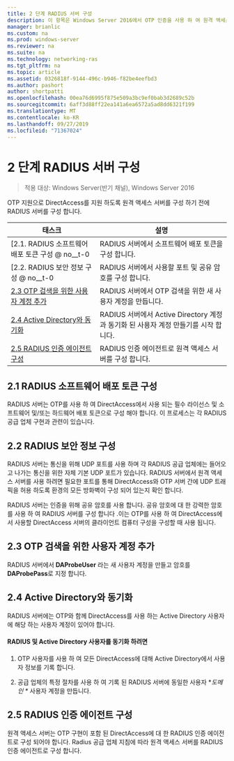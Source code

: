 ```yaml
---
title: 2 단계 RADIUS 서버 구성
description: 이 항목은 Windows Server 2016에서 OTP 인증을 사용 하 여 원격 액세스 배포 가이드의 일부입니다.
manager: brianlic
ms.custom: na
ms.prod: windows-server
ms.reviewer: na
ms.suite: na
ms.technology: networking-ras
ms.tgt_pltfrm: na
ms.topic: article
ms.assetid: 0326818f-9144-496c-b946-f82be4eefbd3
ms.author: pashort
author: shortpatti
ms.openlocfilehash: 00ea76d6995f875e509a3bc9ef0bab3d2689c52b
ms.sourcegitcommit: 6aff3d88ff22ea141a6ea6572a5ad8dd6321f199
ms.translationtype: MT
ms.contentlocale: ko-KR
ms.lasthandoff: 09/27/2019
ms.locfileid: "71367024"
---
```

# <a name="step-2-configure-the-radius-server"></a>2 단계 RADIUS 서버 구성

>적용 대상: Windows Server(반기 채널), Windows Server 2016

OTP 지원으로 DirectAccess를 지원 하도록 원격 액세스 서버를 구성 하기 전에 RADIUS 서버를 구성 합니다.  
  
|태스크|설명|  
|----|--------|  
|[2.1. RADIUS 소프트웨어 배포 토큰 구성 @ no__t-0|RADIUS 서버에서 소프트웨어 배포 토큰을 구성 합니다.|  
|[2.2. RADIUS 보안 정보 구성 @ no__t-0|RADIUS 서버에서 사용할 포트 및 공유 암호를 구성 합니다.|  
|[2.3 OTP 검색을 위한 사용자 계정 추가](#BKMK_Probe)|RADIUS 서버에서 OTP 검색을 위한 새 사용자 계정을 만듭니다.|  
|[2.4 Active Directory와 동기화](#BKMK_Active)|RADIUS 서버에서 Active Directory 계정과 동기화 된 사용자 계정 만들기를 시작 합니다.|  
|[2.5 RADIUS 인증 에이전트 구성](#BKMK_AuthAgent)|RADIUS 인증 에이전트로 원격 액세스 서버를 구성 합니다.|  
  
## <a name="BKMK_1.1"></a>2.1 RADIUS 소프트웨어 배포 토큰 구성  
RADIUS 서버는 OTP를 사용 하 여 DirectAccess에서 사용 되는 필수 라이선스 및 소프트웨어 및/또는 하드웨어 배포 토큰으로 구성 해야 합니다. 이 프로세스는 각 RADIUS 공급 업체 구현과 관련이 있습니다.  
  
## <a name="BKMK_1.2"></a>2.2 RADIUS 보안 정보 구성  
RADIUS 서버는 통신을 위해 UDP 포트를 사용 하며 각 RADIUS 공급 업체에는 들어오고 나가는 통신을 위한 자체 기본 UDP 포트가 있습니다. RADIUS 서버에서 원격 액세스 서버를 사용 하려면 필요한 포트를 통해 DirectAccess와 OTP 서버 간에 UDP 트래픽을 허용 하도록 환경의 모든 방화벽이 구성 되어 있는지 확인 합니다.  
  
RADIUS 서버는 인증을 위해 공유 암호를 사용 합니다. 공유 암호에 대 한 강력한 암호를 사용 하 여 RADIUS 서버를 구성 합니다 .이는 OTP를 사용 하 여 DirectAccess에서 사용할 DirectAccess 서버의 클라이언트 컴퓨터 구성을 구성할 때 사용 됩니다.  
  
## <a name="BKMK_Probe"></a>2.3 OTP 검색을 위한 사용자 계정 추가  
RADIUS 서버에서 **DAProbeUser** 라는 새 사용자 계정을 만들고 암호를 **DAProbePass**로 지정 합니다.  
  
## <a name="BKMK_Active"></a>2.4 Active Directory와 동기화  
RADIUS 서버에는 OTP와 함께 DirectAccess를 사용 하는 Active Directory 사용자에 해당 하는 사용자 계정이 있어야 합니다.  
  
#### <a name="to-synchronize-the-radius-and-active-directory-users"></a>RADIUS 및 Active Directory 사용자를 동기화 하려면  
  
1.  OTP 사용자를 사용 하 여 모든 DirectAccess에 대해 Active Directory에서 사용자 정보를 기록 합니다.  
  
2.  공급 업체의 특정 절차를 사용 하 여 기록 된 RADIUS 서버에 동일한 사용자 **도메인 \** 사용자 계정을 만듭니다.  
  
## <a name="BKMK_AuthAgent"></a>2.5 RADIUS 인증 에이전트 구성  
원격 액세스 서버는 OTP 구현이 포함 된 DirectAccess에 대 한 RADIUS 인증 에이전트로 구성 되어야 합니다. Radius 공급 업체 지침에 따라 원격 액세스 서버를 RADIUS 인증 에이전트로 구성 합니다.  
  


